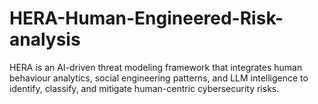 # HERA-Human-Engineered-Risk-analysis
HERA is an AI-driven threat modeling framework that integrates human behaviour analytics, social engineering patterns, and LLM intelligence to identify, classify, and mitigate human-centric cybersecurity risks.
